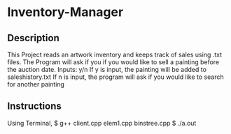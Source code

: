 # Inventory-Manager

## Description
This Project reads an artwork inventory and keeps track of sales using .txt files.
The Program will ask if you if you would like to sell a painting before the auction date.
Inputs: y/n
If y is input, the painting will be added to saleshistory.txt
If n is input, the program will ask if you would like to search for another painting

## Instructions
Using Terminal,
 $ g++ client.cpp elem1.cpp binstree.cpp
 $ ./a.out


